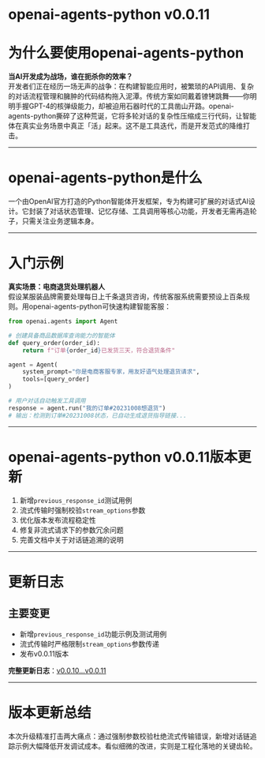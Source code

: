 # openai-agents-python v0.0.11
# 为什么要使用openai-agents-python  
**当AI开发成为战场，谁在扼杀你的效率？**  
开发者们正在经历一场无声的战争：在构建智能应用时，被繁琐的API调用、复杂的对话流程管理和臃肿的代码结构拖入泥潭。传统方案如同戴着镣铐跳舞——你明明手握GPT-4的核弹级能力，却被迫用石器时代的工具凿山开路。openai-agents-python撕碎了这种荒诞，它将多轮对话的复杂性压缩成三行代码，让智能体在真实业务场景中真正「活」起来。这不是工具迭代，而是开发范式的降维打击。  

---

# openai-agents-python是什么  
一个由OpenAI官方打造的Python智能体开发框架，专为构建可扩展的对话式AI设计。它封装了对话状态管理、记忆存储、工具调用等核心功能，开发者无需再造轮子，只需关注业务逻辑本身。  

---

# 入门示例  
**真实场景：电商退货处理机器人**  
假设某服装品牌需要处理每日上千条退货咨询，传统客服系统需要预设上百条规则。用openai-agents-python可快速构建智能客服：  
```python
from openai.agents import Agent

# 创建具备商品数据库查询能力的智能体
def query_order(order_id):
    return f"订单{order_id}已发货三天，符合退货条件"

agent = Agent(
    system_prompt="你是电商客服专家，用友好语气处理退货请求",
    tools=[query_order]
)

# 用户对话自动触发工具调用
response = agent.run("我的订单#20231008想退货")
# 输出：检测到订单#20231008状态，已自动生成退货指导链接...
```

---

# openai-agents-python v0.0.11版本更新  
1. 新增`previous_response_id`测试用例  
2. 流式传输时强制校验`stream_options`参数  
3. 优化版本发布流程稳定性  
4. 修复非流式请求下的参数冗余问题  
5. 完善文档中关于对话链追溯的说明  

---

# 更新日志  
## 主要变更  
- 新增`previous_response_id`功能示例及测试用例  
- 流式传输时严格限制`stream_options`参数传递  
- 发布v0.0.11版本  

**完整更新日志**：[v0.0.10...v0.0.11](https://github.com/openai/openai-agents-python/compare/v0.0.10...v0.0.11)  

---

# 版本更新总结  
本次升级精准打击两大痛点：通过强制参数校验杜绝流式传输错误，新增对话链追踪示例大幅降低开发调试成本。看似细微的改进，实则是工程化落地的关键齿轮。